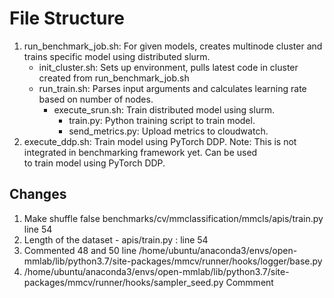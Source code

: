 # File Structure

1. run_benchmark_job.sh: For given models, creates multinode cluster and trains specific model using distributed slurm.  
    - init_cluster.sh: Sets up environment, pulls latest code in cluster created from run_benchmark_job.sh
    - run_train.sh: Parses input arguments and calculates learning rate based on number of nodes.
        - execute_srun.sh: Train distributed model using slurm.
            - train.py: Python training script to train model.
            - send_metrics.py: Upload metrics to cloudwatch.   
2. execute_ddp.sh: Train model using PyTorch DDP. Note: This is not integrated in benchmarking framework yet. Can be used  
to train model using PyTorch DDP. 
 
## Changes
1. Make shuffle false  benchmarks/cv/mmclassification/mmcls/apis/train.py line 54
2. Length of the dataset - apis/train.py : line 54
3. Commented 48 and 50 line /home/ubuntu/anaconda3/envs/open-mmlab/lib/python3.7/site-packages/mmcv/runner/hooks/logger/base.py
4. /home/ubuntu/anaconda3/envs/open-mmlab/lib/python3.7/site-packages/mmcv/runner/hooks/sampler_seed.py Commment
